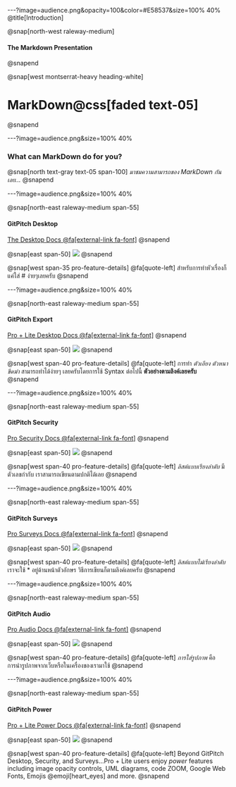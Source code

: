 ---?image=audience.png&opacity=100&color=#E58537&size=100% 40%
@title[Introduction]

@snap[north-west raleway-medium]
#### The Markdown Presentation
@snapend

@snap[west montserrat-heavy heading-white]
# MarkDown@css[faded text-05]
@snapend

---?image=audience.png&size=100% 40%

### What can MarkDown do for you?

@snap[north text-gray text-05 span-100]
*มาชมความสามารถของ MarkDown กันเลย...*
@snapend

---?image=audience.png&size=100% 40%

@snap[north-east raleway-medium span-55]
#### GitPitch Desktop
[The Desktop Docs @fa[external-link fa-font]](https://gitpitch.com/docs/work-offline/desktop)
@snapend

@snap[east span-50]
![](https://sv1.picz.in.th/images/2019/12/10/i5BVQn.png)
@snapend

@snap[west span-35 pro-feature-details]
@fa[quote-left] สำหรับการทำหัวเรื่องก็แค่ใส่ # ง่ายๆเลยครับ
@snapend

---?image=audience.png&size=100% 40%

@snap[north-east raleway-medium span-55]
#### GitPitch Export
[Pro + Lite Desktop Docs @fa[external-link fa-font]](https://gitpitch.com/docs/pro-features/desktop)
@snapend

@snap[east span-50]
![](https://sv1.picz.in.th/images/2019/12/10/i5Bp0W.png)
@snapend

@snap[west span-40 pro-feature-details]
@fa[quote-left] การทำ *ตัวเอียง ตัวหนา ขีดฆ่า* สามารถทำได้ง่ายๆ เลยครับโดยการใช้ Syntax ต่อไปนี้ **ตัวอย่างตามลิงค์เลยครับ**  
@snapend

---?image=audience.png&size=100% 40%

@snap[north-east raleway-medium span-55]
#### GitPitch Security
[Pro Security Docs @fa[external-link fa-font]](https://gitpitch.com/docs/pro-features/security)
@snapend

@snap[east span-50]
![](https://sv1.picz.in.th/images/2019/12/10/i5BHNS.png)
@snapend

@snap[west span-40 pro-feature-details]
@fa[quote-left] *ลิสต์แบบเรียงลำดับ* มีตัวเลขกำกับ เราสามารถเขียนตามปกติได้เลย
@snapend

---?image=audience.png&size=100% 40%

@snap[north-east raleway-medium span-55]
#### GitPitch Surveys
[Pro Surveys Docs @fa[external-link fa-font]](https://gitpitch.com/docs/pro-features/surveys)
@snapend

@snap[east span-50]
![](https://sv1.picz.in.th/images/2019/12/10/i5BXrg.png)
@snapend

@snap[west span-40 pro-feature-details]
@fa[quote-left] *ลิสต์แบบไม่เรียงลำดับ* เราจะใช้ * อยู่ด้านหน้าตัวอักษร  วิธีการเขียนก็ตามลิงค์เลยครับ
@snapend

---?image=audience.png&size=100% 40%

@snap[north-east raleway-medium span-55]
#### GitPitch Audio
[Pro Audio Docs @fa[external-link fa-font]](https://gitpitch.com/docs/pro-features/audio)
@snapend

@snap[east span-50]
![](https://scontent.fkkc2-1.fna.fbcdn.net/v/t1.15752-9/80251011_2884530521565604_5069238419297665024_n.png)
@snapend

@snap[west span-40 pro-feature-details]
@fa[quote-left] *การใส่รูปภาพ* คือการนำรูปภาพจากเว็บหรือในเครื่องของเรามาใช้
@snapend

---?image=audience.png&size=100% 40%

@snap[north-east raleway-medium span-55]
#### GitPitch Power
[Pro + Lite Power Docs @fa[external-link fa-font]](https://gitpitch.com/docs/pro-features/power)
@snapend

@snap[east span-50]
![](assets/img/features-pro-bonuses.jpg)
@snapend

@snap[west span-40 pro-feature-details]
@fa[quote-left] Beyond GitPitch Desktop, Security, and Surveys...Pro + Lite users enjoy *power* features including image opacity controls, UML diagrams, code ZOOM, Google Web Fonts, Emojis @emoji[heart_eyes] and more.
@snapend